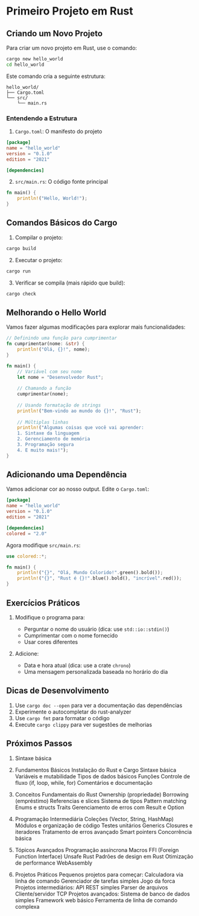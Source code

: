 # Primeiro Projeto em Rust

## Criando um Novo Projeto

Para criar um novo projeto em Rust, use o comando:
```bash
cargo new hello_world
cd hello_world
```

Este comando cria a seguinte estrutura:
```
hello_world/
├── Cargo.toml
└── src/
    └── main.rs
```

### Entendendo a Estrutura

1. `Cargo.toml`: O manifesto do projeto
```toml
[package]
name = "hello_world"
version = "0.1.0"
edition = "2021"

[dependencies]
```

2. `src/main.rs`: O código fonte principal
```rust
fn main() {
    println!("Hello, World!");
}
```

## Comandos Básicos do Cargo

1. Compilar o projeto:
```bash
cargo build
```

2. Executar o projeto:
```bash
cargo run
```

3. Verificar se compila (mais rápido que build):
```bash
cargo check
```

## Melhorando o Hello World

Vamos fazer algumas modificações para explorar mais funcionalidades:

```rust
// Definindo uma função para cumprimentar
fn cumprimentar(nome: &str) {
    println!("Olá, {}!", nome);
}

fn main() {
    // Variável com seu nome
    let nome = "Desenvolvedor Rust";
    
    // Chamando a função
    cumprimentar(nome);
    
    // Usando formatação de strings
    println!("Bem-vindo ao mundo do {}!", "Rust");
    
    // Múltiplas linhas
    println!("Algumas coisas que você vai aprender:
    1. Sintaxe da linguagem
    2. Gerenciamento de memória
    3. Programação segura
    4. E muito mais!");
}
```

## Adicionando uma Dependência

Vamos adicionar cor ao nosso output. Edite o `Cargo.toml`:
```toml
[package]
name = "hello_world"
version = "0.1.0"
edition = "2021"

[dependencies]
colored = "2.0"
```

Agora modifique `src/main.rs`:
```rust
use colored::*;

fn main() {
    println!("{}", "Olá, Mundo Colorido!".green().bold());
    println!("{}", "Rust é {}!".blue().bold(), "incrível".red());
}
```

## Exercícios Práticos

1. Modifique o programa para:
   - Perguntar o nome do usuário (dica: use `std::io::stdin()`)
   - Cumprimentar com o nome fornecido
   - Usar cores diferentes

2. Adicione:
   - Data e hora atual (dica: use a crate `chrono`)
   - Uma mensagem personalizada baseada no horário do dia

## Dicas de Desenvolvimento

1. Use `cargo doc --open` para ver a documentação das dependências
2. Experimente o autocompletar do rust-analyzer
3. Use `cargo fmt` para formatar o código
4. Execute `cargo clippy` para ver sugestões de melhorias

## Próximos Passos

1. Sintaxe básica

1. Fundamentos Básicos
Instalação do Rust e Cargo
Sintaxe básica
Variáveis e mutabilidade
Tipos de dados básicos
Funções
Controle de fluxo (if, loop, while, for)
Comentários e documentação
2. Conceitos Fundamentais do Rust
Ownership (propriedade)
Borrowing (empréstimo)
Referencias e slices
Sistema de tipos
Pattern matching
Enums e structs
Traits
Gerenciamento de erros com Result e Option
3. Programação Intermediária
Coleções (Vector, String, HashMap)
Módulos e organização de código
Testes unitários
Generics
Closures e iteradores
Tratamento de erros avançado
Smart pointers
Concorrência básica
4. Tópicos Avançados
Programação assíncrona
Macros
FFI (Foreign Function Interface)
Unsafe Rust
Padrões de design em Rust
Otimização de performance
WebAssembly
5. Projetos Práticos
Pequenos projetos para começar:
Calculadora via linha de comando
Gerenciador de tarefas simples
Jogo da forca
Projetos intermediários:
API REST simples
Parser de arquivos
Cliente/servidor TCP
Projetos avançados:
Sistema de banco de dados simples
Framework web básico
Ferramenta de linha de comando complexa